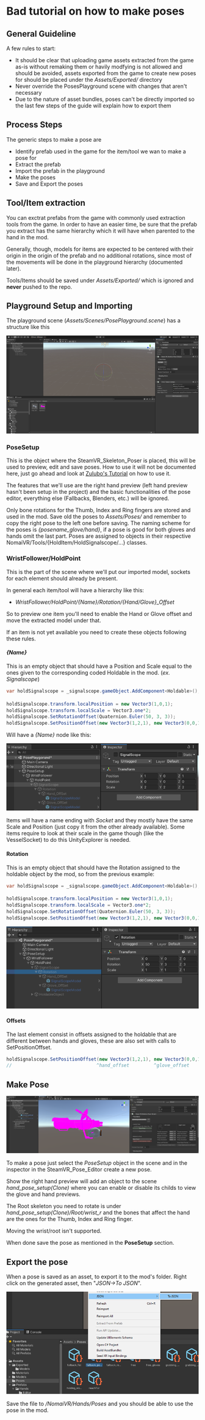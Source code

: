 # Bad tutorial on how to make poses
## General Guideline
A few rules to start:

- It should be clear that uploading game assets extracted from the game as-is without remaking them or havily modfying is not allowed and should be avoided, assets exported from the game to create new poses for should be placed under the *Assets/Exported/* directory
- Never override the PosesPlayground scene with changes that aren't necessary
- Due to the nature of asset bundles, poses can't be directly imported so the last few steps of the guide will explain how to export them

## Process Steps

The generic steps to make a pose are
- Identify prefab used in the game for the item/tool we wan to make a pose for
- Extract the prefab
- Import the prefab in the playground
- Make the poses
- Save and Export the poses

## Tool/Item extraction

You can exctrat prefabs from the game with commonly used extraction tools from the game. In order to have an easier time, be sure that the prefab you extract has the same hierarchy which it will have when parented to the hand in the mod.

Generally, though, models for items are expected to be centered with their origin in the origin of the prefab and no additional rotations, since most of the movements will be done in the playground hierarchy (documented later).

Tools/Items should be saved under *Assets/Exported/* which is ignored and **never** pushed to the repo.

## Playground Setup and Importing

The playground scene (*Assets/Scenes/PosePlayground.scene*) has a structure like this

![Playground Hierarchy](img/poses/playground.png)

### PoseSetup

This is the object where the SteamVR_Skeleton_Poser is placed, this will be used to preview, edit and save poses. How to use it will not be documented here, just go ahead and look at [Zulubo's Tutorial](https://www.youtube.com/watch?v=a9EBILq2ep8) on how to use it.

The features that we'll use are the right hand preview (left hand preview hasn't been setup in the project) and the basic functionalities of the pose editor, everything else (Fallbacks, Blenders, etc.) will be ignored.

Only bone rotations for the Thumb, Index and Ring fingers are stored and used in the mod. Save old the poses to *Assets/Poses/* and remember to copy the right pose to the left one before saving. The naming scheme for the poses is *{posename_glove/hand}*, if a pose is good for both gloves and hands omit the last part. Poses are assigned to objects in their respective NomaiVR/Tools/{HoldItem/HoldSignalscope/...} classes.

### WristFollower/HoldPoint

This is the part of the scene where we'll put our imported model, sockets for each element should already be present.

In general each item/tool will have a hierarchy like this:
- *WristFollower/HoldPoint/{Name}/Rotation/{Hand/Glove}_Offset*

So to preview one item you'll need to enable the Hand or Glove offset and move the extracted model under that.

If an item is not yet available you need to create these objects following these rules.

#### *{Name}*
This is an empty object that should have a Position and Scale equal to the ones given to the corresponding coded Holdable in the mod. (*ex. Signalscope*)

```csharp
var holdSignalscope = _signalscope.gameObject.AddComponent<Holdable>();

holdSignalscope.transform.localPosition = new Vector3(1,0,1);
holdSignalscope.transform.localScale = Vector3.one*2;
holdSignalscope.SetRotationOffset(Quaternion.Euler(50, 3, 3));
holdSignalscope.SetPositionOffset(new Vector3(1,2,1), new Vector3(0,0,1));
```

Will have a *{Name}* node like this:

![Signalscope example](img/poses/signalscope_position.png)

Items will have a name ending with *Socket* and they mostly have the same Scale and Position (just copy it from the other already available). Some items require to look at their scale in the game though (like the VesselSocket) to do this UnityExplorer is needed.

#### Rotation
This is an empty object that should have the Rotation assigned to the holdable object by the mod, so from the previous example:

```csharp
var holdSignalscope = _signalscope.gameObject.AddComponent<Holdable>();

holdSignalscope.transform.localPosition = new Vector3(1,0,1);
holdSignalscope.transform.localScale = Vector3.one*2;
holdSignalscope.SetRotationOffset(Quaternion.Euler(50, 3, 3));
holdSignalscope.SetPositionOffset(new Vector3(1,2,1), new Vector3(0,0,1));
```

![Signalscope example](img/poses/signalscope_rotation.png)

#### Offsets

The last element consist in offsets assigned to the holdable that are different between hands and gloves, these are also set with calls to SetPositionOffset.

```csharp
holdSignalscope.SetPositionOffset(new Vector3(1,2,1), new Vector3(0,0,1));
//                               ^hand_offset         ^glove_offset
```

## Make Pose

![Signalscope pose](img/poses/signalscope_pose.PNG)

To make a pose just select the *PoseSetup* object in the scene and in the inspector in the SteamVR_Pose_Editor create a new pose.

Show the right hand preview will add an object to the scene *hand_pose_setup(Clone)* where you can enable or disable its childs to view the glove and hand previews.

The Root skeleton you need to rotate is under *hand_pose_setup(Clone)/Root/wrist_r* and the bones that affect the hand are the ones for the Thumb, Index and Ring finger.

Moving the wrist/root isn't supported.

When done save the pose as mentioned in the **PoseSetup** section.

## Export the pose

When a pose is saved as an asset, to export it to the mod's folder. Right click on the generated asset, then "*JSON->To JSON*".

![Export example](img/poses/export_example.PNG)

Save the file to */NomaiVR/Hands/Poses* and you should be able to use the pose in the mod.
